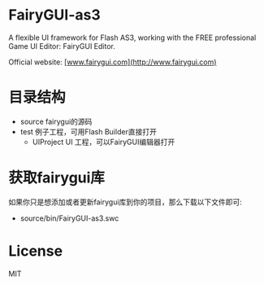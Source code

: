 FairyGUI-as3
====

A flexible UI framework for Flash AS3, working with the FREE professional Game UI Editor: FairyGUI Editor.

Official website: [www.fairygui.com](http://www.fairygui.com)

# 目录结构
* source fairygui的源码
* test 例子工程，可用Flash Builder直接打开
  * UIProject UI 工程，可以FairyGUI编辑器打开

# 获取fairygui库
如果你只是想添加或者更新fairygui库到你的项目，那么下载以下文件即可:
* source/bin/FairyGUI-as3.swc

# License
MIT
